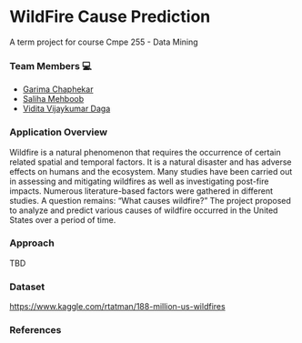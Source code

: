 #  WildFire Cause Prediction
A term project for course Cmpe 255 - Data Mining
### Team Members :computer:

 * [Garima Chaphekar]()
 * [Saliha Mehboob](https://github.com/salihasjsu) 
 * [Vidita Vijaykumar Daga]() 

### Application Overview
Wildfire is a natural phenomenon that requires the occurrence of certain related spatial and temporal factors. It is a natural disaster and has adverse effects on humans and the ecosystem. Many studies have been carried out in assessing and mitigating wildfires as well as investigating post-fire impacts. Numerous literature-based factors were gathered in different studies. A question remains: “What causes wildfire?” 
The project proposed to analyze and predict various causes of wildfire occurred in the United States over a period of time. 

### Approach
  TBD
### Dataset
https://www.kaggle.com/rtatman/188-million-us-wildfires
### References
